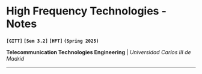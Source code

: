 # High Frequency Technologies - Notes
**`[GITT]` `[Sem 3.2]` `[HFT]` `(Spring 2025)`**

**Telecommunication Technologies Engineering** | *Universidad Carlos III de Madrid*

---
